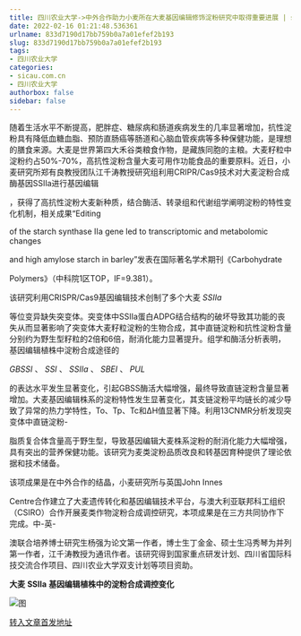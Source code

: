```yaml
---
title: 四川农业大学->中外合作助力小麦所在大麦基因编辑修饰淀粉研究中取得重要进展 | sicau.com.cn
date: 2022-02-16 01:21:48.536361
urlname: 833d7190d17bb759b0a7a01efef2b193
slug: 833d7190d17bb759b0a7a01efef2b193
tags: 
- 四川农业大学
categories:
- sicau.com.cn
- 四川农业大学
authorbox: false
sidebar: false
---
```

随着生活水平不断提高，肥胖症、糖尿病和肠道疾病发生的几率显著增加，抗性淀粉具有降低血糖血脂、预防直肠癌等肠道和心脑血管疾病等多种保健功能，是理想的膳食来源。大麦是世界第四大禾谷类粮食作物，是藏族同胞的主粮。大麦籽粒中淀粉约占50%-70%，高抗性淀粉含量大麦可用作功能食品的重要原料。近日，小麦研究所郑有良教授团队江千涛教授研究组利用CRIPR/Cas9技术对大麦淀粉合成酶基因SSIIa进行基因编辑
<!--more-->
，获得了高抗性淀粉大麦新种质，结合酶活、转录组和代谢组学阐明淀粉的特性变化机制，相关成果“Editing

of the starch synthase IIa gene led to transcriptomic and metabolomic changes

and high amylose starch in barley”发表在国际著名学术期刊《Carbohydrate

Polymers》（中科院1区TOP，IF=9.381）。

该研究利用CRISPR/Cas9基因编辑技术创制了多个大麦 _SSIIa_

等位变异缺失突变体。突变体中SSIIa蛋白ADPG结合结构的破坏导致其功能的丧失从而显著影响了突变体大麦籽粒淀粉的生物合成，其中直链淀粉和抗性淀粉含量分别约为野生型籽粒的2倍和6倍，耐消化能力显著提升。组学和酶活分析表明，基因编辑植株中淀粉合成途径的

_GBSSI_ 、 _SSI_ 、 _SSIIa_ 、 _SBEI_ 、 _PUL_

的表达水平发生显著变化，引起GBSS酶活大幅增强，最终导致直链淀粉含量显著增加。大麦基因编辑株系的淀粉特性发生显著变化，其支链淀粉平均链长的减少导致了异常的热力学特性，To、Tp、Tc和∆H值显著下降。利用13CNMR分析发现突变体中直链淀粉-

脂质复合体含量高于野生型，导致基因编辑大麦株系淀粉的耐消化能力大幅增强，具有突出的营养保健功能。该研究为麦类淀粉品质改良和转基因育种提供了理论依据和技术储备。

该项成果是在中外合作的结晶，小麦研究所与英国John Innes

Centre合作建立了大麦遗传转化和基因编辑技术平台，与澳大利亚联邦科工组织（CSIRO）合作开展麦类作物淀粉合成调控研究，本项成果是在三方共同协作下完成。中-英-

澳联合培养博士研究生杨强为论文第一作者，博士生丁金金、硕士生冯秀琴为并列第一作者，江千涛教授为通讯作者。该研究得到国家重点研发计划、四川省国际科技交流合作项目、四川农业大学双支计划等项目资助。

**大麦** **SSIIa** **基因编辑植株中的淀粉合成调控变化**

![图](https://news.sicau.edu.cn/__local/8/90/F2/548F01C32CAB8E9EA01D5B5BBC6_7A60DF98_D2BF6.png)

[转入文章首发地址](https://news.sicau.edu.cn/info/1078/66664.htm)